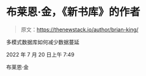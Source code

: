 # 布莱恩·金，《新书库》的作者

> 原文：<https://thenewstack.io/author/brian-king/>

多模式数据库如何减少数据蔓延

2022 年 7 月 20 日上午 7:49

布莱恩·金